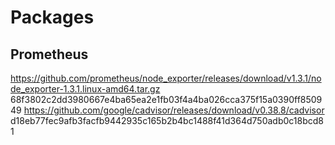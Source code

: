 # Packages

## Prometheus

https://github.com/prometheus/node_exporter/releases/download/v1.3.1/node_exporter-1.3.1.linux-amd64.tar.gz 68f3802c2dd3980667e4ba65ea2e1fb03f4a4ba026cca375f15a0390ff850949
https://github.com/google/cadvisor/releases/download/v0.38.8/cadvisor   d18eb77fec9afb3facfb9442935c165b2b4bc1488f41d364d750adb0c18bcd81
